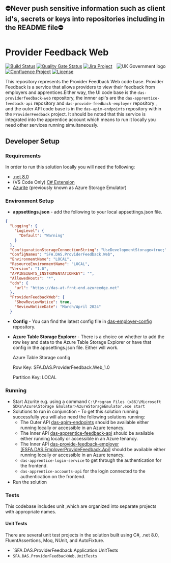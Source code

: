## ⛔Never push sensitive information such as client id's, secrets or keys into repositories including in the README file⛔

# Provider Feedback Web
<img src="https://avatars.githubusercontent.com/u/9841374?s=200&v=4" align="right" alt="UK Government logo">

[![Build Status](https://sfa-gov-uk.visualstudio.com/Digital%20Apprenticeship%20Service/_apis/build/status/das-providerfeedback-web?repoName=SkillsFundingAgency%2Fdas-providerfeedback-web&branchName=master)](https://sfa-gov-uk.visualstudio.com/Digital%20Apprenticeship%20Service/_build/latest?definitionId=2539&repoName=SkillsFundingAgency%2Fdas-providerfeedback-web&branchName=master)
[![Quality Gate Status](https://sonarcloud.io/api/project_badges/measure?project=SkillsFundingAgency_das-providerfeedback-web&metric=alert_status)](https://sonarcloud.io/project/overview?id=SkillsFundingAgency_das-providerfeedback-web)
[![Jira Project](https://img.shields.io/badge/Jira-Project-blue)](https://skillsfundingagency.atlassian.net/browse/QF-72)
[![Confluence Project](https://img.shields.io/badge/Confluence-Project-blue)](https://skillsfundingagency.atlassian.net/wiki/spaces/NDL/pages/3776446580/Provider+Feedback+-+QF)
[![License](https://img.shields.io/badge/license-MIT-lightgrey.svg?longCache=true&style=flat-square)](https://en.wikipedia.org/wiki/MIT_License)

This repository represents the Provider Feedback Web code base. Provider Feedback is a service that allows providers to view their feedback from employers and apprentices.Either way, the UI code base is the `das-providerfeedback-web` repository, the innner api's are the `das-apprentice-feedback-api` repository and `das-provide-feedback-employer` repository , and the outer API code base is in the `das-apim-endpoints` repository within the `ProviderFeedback` project. It should be noted that this service is integrated into the apprentice account which means to run it locally you need other services running simultaneously. 

## Developer Setup
### Requirements

In order to run this solution locally you will need the following:
* [.net 8.0](https://www.microsoft.com/net/download/)
* (VS Code Only) [C# Extension](https://marketplace.visualstudio.com/items?itemName=ms-vscode.csharp)
* [Azurite](https://docs.microsoft.com/en-us/azure/storage/common/storage-use-azurite) (previously known as Azure Storage Emulator)

### Environment Setup

* **appsettings.json** - add the following to your local appsettings.json file.
```json
{
  "Logging": {
    "LogLevel": {
      "Default": "Warning"
    }
  },
  "ConfigurationStorageConnectionString": "UseDevelopmentStorage=true;",
  "ConfigNames": "SFA.DAS.ProviderFeedback.Web",
  "EnvironmentName": "LOCAL",
  "ResourceEnvironmentName": "LOCAL",
  "Version": "1.0",
  "APPINSIGHTS_INSTRUMENTATIONKEY": "",
  "AllowedHosts": "*",
  "cdn": {
    "url": "https://das-at-frnt-end.azureedge.net"
  },
  "ProviderFeedbackWeb": {
    "ShowReviewNotice": true,
    "ReviewNoticeDate": "March/April 2024"
  }
```
* **Config** - You can find the latest config file in [das-employer-config](https://github.com/SkillsFundingAgency/das-employer-config/blob/master/das-providerfeedback-web/SFA.DAS.ProviderFeedback.Web.json) repository.

* **Azure Table Storage Explorer** - There is a choice on whether to add the row key and data to the Azure Table Storage Explorer or have that config in the appsettings.json file. Either will work. 

    Azure Table Storage config

    Row Key: SFA.DAS.ProviderFeedback.Web_1.0

    Partition Key: LOCAL

### Running

* Start Azurite e.g. using a command `C:\Program Files (x86)\Microsoft SDKs\Azure\Storage Emulator>AzureStorageEmulator.exe start`
* Solutions to run in conjunction - To get this solution running successfully you will also need the following solutions running:
    * The Outer API [das-apim-endpoints](https://github.com/SkillsFundingAgency/das-apim-endpoints/tree/master/src/ProviderFeedback) should be available either running locally or accessible in an Azure tenancy.
    * The Inner API [das-apprentice-feedback-api](https://github.com/SkillsFundingAgency/das-apprentice-feedback-api) should be available either running locally or accessible in an Azure tenancy.
    * The Inner API [das-provide-feedback-employer [ESFA.DAS.EmployerProvideFeedback.Api]](https://github.com/SkillsFundingAgency/das-provide-feedback-employer) should be available either running locally or accessible in an Azure tenancy.
    * `das-apprentice-login-service` to get through the authentication for the frontend. 
    * `das-apprentice-accounts-api` for the login connected to the authentication on the frontend. 
* Run the solution 

### Tests

This codebase includes unit ,which are organized into separate projects with appropriate names.

#### Unit Tests

There are several unit test projects in the solution built using C#, .net 8.0, FluentAssertions, Moq, NUnit, and AutoFixture.
* `SFA.DAS.ProviderFeedback.Application.UnitTests
* `SFA.DAS.ProviderFeedbackWeb.UnitTests`